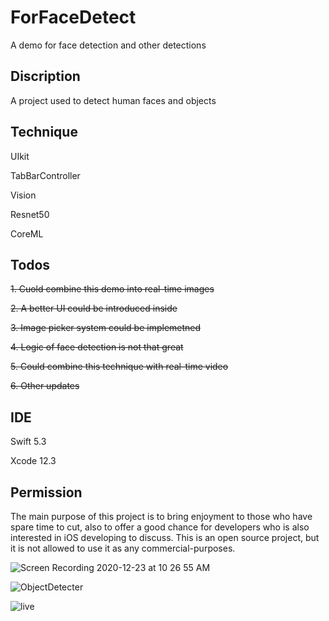 # ForFaceDetect
A demo for face detection and other detections

## Discription
A project used to detect human faces and objects

## Technique
UIkit

TabBarController

Vision

Resnet50

CoreML


## Todos
~~1. Cuold combine this demo into real-time images~~

~~2. A better UI could be introduced inside~~

~~3. Image picker system could be implemetned~~

~~4. Logic of face detection is not that great~~

~~5. Could combine this technique with real-time video~~

~~6. Other updates~~

## IDE
Swift 5.3

Xcode 12.3

## Permission
The main purpose of this project is to bring enjoyment to those who have spare time to cut, also to offer a good chance for developers who is also interested in iOS developing to discuss. This is an open source project, but it is not allowed to use it as any commercial-purposes.

![Screen Recording 2020-12-23 at 10 26 55 AM](https://user-images.githubusercontent.com/63318597/103012482-afb79b80-4509-11eb-9302-766449219032.gif)

![ObjectDetecter](https://user-images.githubusercontent.com/63318597/102940147-a5e85680-447d-11eb-8536-939db7ca86ff.gif)

![live](https://user-images.githubusercontent.com/63318597/103036018-af81c500-4536-11eb-88ec-27ab1bd05020.gif)

